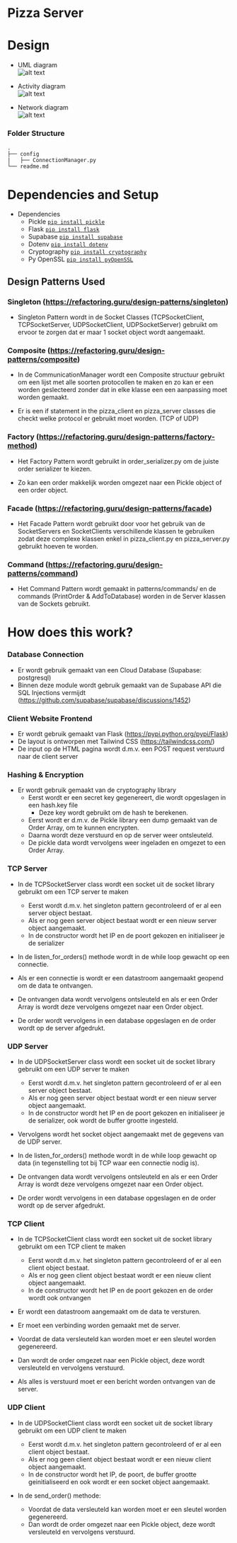 # Pizza Server

# Design

* UML diagram\
![alt text](https://github.com/bryandijkhuizen/Pizza-Project/blob/master/docs/img/default_uml.svg)

* Activity diagram\
![alt text](https://github.com/bryandijkhuizen/Pizza-Project/blob/master/docs/img/activity_diagram.svg)

* Network diagram\
![alt text](https://github.com/bryandijkhuizen/Pizza-Project/blob/master/docs/img/default_network.svg)

### Folder Structure

    .
    ├── config
    |   ├── ConnectionManager.py
    └── readme.md

# Dependencies and Setup

* Dependencies
    * Pickle [`pip install pickle`](https://pypi.python.org/pypi/pickle)
    * Flask [`pip install flask`](https://pypi.python.org/pypi/Flask)
    * Supabase [`pip install supabase`](https://pypi.python.org/pypi/supabase)
    * Dotenv [`pip install dotenv`](https://pypi.python.org/pypi/Dotenv)
    * Cryptography [`pip install cryptography`](https://pypi.python.org/pypi/cryptography)
    * Py OpenSSL [`pip install pyOpenSSL`](https://pypi.python.org/pypi/pyOpenSSL)
## Design Patterns Used
### Singleton (https://refactoring.guru/design-patterns/singleton)
* Singleton Pattern wordt in de Socket Classes (TCPSocketClient, TCPSocketServer, UDPSocketClient, UDPSocketServer) gebruikt om ervoor te zorgen dat er maar 1 socket object wordt aangemaakt.

### Composite (https://refactoring.guru/design-patterns/composite)
* In de CommunicationManager wordt een Composite structuur gebruikt om een lijst met alle soorten protocollen te maken en zo kan er een worden geslecteerd zonder dat in elke klasse een een aanpassing moet worden gemaakt.

* Er is een if statement in the pizza_client en pizza_server classes die checkt welke protocol er gebruikt moet worden. (TCP of UDP)

### Factory (https://refactoring.guru/design-patterns/factory-method)
* Het Factory Pattern wordt gebruikt in order_serializer.py om de juiste order serializer te kiezen.

* Zo kan een order makkelijk worden omgezet naar een Pickle object of een order object.

### Facade (https://refactoring.guru/design-patterns/facade)

* Het Facade Pattern wordt gebruikt door voor het gebruik van de SocketServers en SocketClients verschillende klassen te gebruiken zodat deze complexe klassen enkel in pizza_client.py en pizza_server.py gebruikt hoeven te worden.

### Command (https://refactoring.guru/design-patterns/command)

* Het Command Pattern wordt gemaakt in patterns/commands/ en de commands (PrintOrder & AddToDatabase) worden in de Server klassen van de Sockets gebruikt.

# How does this work?

### Database Connection
* Er wordt gebruik gemaakt van een Cloud Database (Supabase: postgresql)
* Binnen deze module wordt gebruik gemaakt van de Supabase API die SQL Injections vermijdt (https://github.com/supabase/supabase/discussions/1452)

### Client Website Frontend
* Er wordt gebruik gemaakt van Flask (https://pypi.python.org/pypi/Flask)
* De layout is ontworpen met Tailwind CSS (https://tailwindcss.com/)
* De input op de HTML pagina wordt d.m.v. een POST request verstuurd naar de client server


### Hashing & Encryption
* Er wordt gebruik gemaakt van de cryptography library
    * Eerst wordt er een secret key gegenereert, die wordt opgeslagen in een hash.key file
         * Deze key wordt gebruikt om de hash te berekenen.
    * Eerst wordt er d.m.v. de Pickle library een dump gemaakt van de Order Array, om te kunnen encrypten.
    * Daarna wordt deze verstuurd en op de server weer ontsleuteld.
    * De pickle data wordt vervolgens weer ingeladen en omgezet to een Order Array.


### TCP Server
* In de TCPSocketServer class wordt een socket uit de socket library gebruikt om een TCP server te maken
    * Eerst wordt d.m.v. het singleton pattern gecontroleerd of er al een server object bestaat.
    * Als er nog geen server object bestaat wordt er een nieuw server object aangemaakt.
    * In de constructor wordt het IP en de poort gekozen en initialiseer je de serializer

* In de listen_for_orders() methode wordt in de while loop gewacht op een connectie.
* Als er een connectie is wordt er een datastroom aangemaakt geopend om de data te ontvangen.
* De ontvangen data wordt vervolgens ontsleuteld en als er een Order Array is wordt deze vervolgens omgezet naar een Order object.
* De order wordt vervolgens in een database opgeslagen en de order wordt op de server afgedrukt.

### UDP Server
* In de UDPSocketServer class wordt een socket uit de socket library gebruikt om een UDP server te maken
    * Eerst wordt d.m.v. het singleton pattern gecontroleerd of er al een server object bestaat.
    * Als er nog geen server object bestaat wordt er een nieuw server object aangemaakt.
    * In de constructor wordt het IP en de poort gekozen en initialiseer je de serializer, ook wordt de buffer grootte ingesteld.
* Vervolgens wordt het socket object aangemaakt met de gegevens van de UDP server.

* In de listen_for_orders() methode wordt in de while loop gewacht op data (in tegenstelling tot bij TCP waar een connectie nodig is).

* De ontvangen data wordt vervolgens ontsleuteld en als er een Order Array is wordt deze vervolgens omgezet naar een Order object.
* De order wordt vervolgens in een database opgeslagen en de order wordt op de server afgedrukt.

### TCP Client

* In de TCPSocketClient class wordt een socket uit de socket library gebruikt om een TCP client te maken
    * Eerst wordt d.m.v. het singleton pattern gecontroleerd of er al een client object bestaat.
    * Als er nog geen client object bestaat wordt er een nieuw client object aangemaakt.
    * In de constructor wordt het IP en de poort gekozen en de order wordt ook ontvangen

* Er wordt een datastroom aangemaakt om de data te versturen.
* Er moet een verbinding worden gemaakt met de server.
* Voordat de data versleuteld kan worden moet er een sleutel worden gegenereerd.
* Dan wordt de order omgezet naar een Pickle object, deze wordt versleuteld en vervolgens verstuurd.
* Als alles is verstuurd moet er een bericht worden ontvangen van de server.

### UDP Client

* In de UDPSocketClient class wordt een socket uit de socket library gebruikt om een UDP client te maken
    * Eerst wordt d.m.v. het singleton pattern gecontroleerd of er al een client object bestaat.
    * Als er nog geen client object bestaat wordt er een nieuw client object aangemaakt.
    * In de constructor wordt het IP, de poort, de buffer grootte geinitialiseerd en ook wordt er een socket object aangemaakt.

* In de send_order() methode:
    * Voordat de data versleuteld kan worden moet er een sleutel worden gegenereerd.
    * Dan wordt de order omgezet naar een Pickle object, deze wordt versleuteld en vervolgens verstuurd.